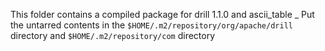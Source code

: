 This folder contains a compiled package for drill 1.1.0 and ascii_table _
Put the untarred contents in the `$HOME/.m2/repository/org/apache/drill` directory
and `$HOME/.m2/repository/com` directory